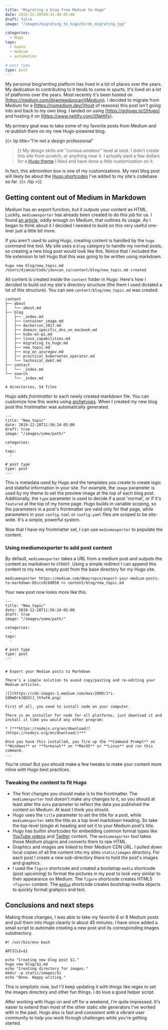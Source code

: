 ```yaml
---
title: "Migrating a blog from Medium to Hugo"
date: 2019-12-28T09:41:49-05:00
draft: false
image: "/images/migrating_to_hugo/birds_migrating.jpg"

categories: 
  - Hugo
tags:
  - howto
  - medium
  - automation

# post type
type: post
---
```


My personal blog/writing platform has lived in a lot of places over the years. My dedication to contributing to it tends to come in spurts. It's lived on a lot of platforms over the years. Most recently it's been hosted on [https://medium.com/@jamieeduncan](Medium). I decided to migrate from Medium for a [https://nomedium.dev/](host of reasons) this post isn't going into and back to my own blog. I landed on using [https://gohugo.io/](Hugo) and hosting it on [https://www.netlify.com/](Netlify).

My primary goal was to take some of my favorite posts from Medium and re-publish them on my new Hugo-powered blog. 

{{< tip
title="I'm not a design professional"
>}}
My design skills are "curious amateur" level at best. I didn't create this site from scratch, or anything near it. I actually paid a few dollars for a [Hugo theme](https://gethugothemes.com/products/liva-hugo/) I liked and have done a little customization on it. 

In fact, this admonition box is one of my customizations. My next blog post will likely be about the [Hugo shortcodes](https://gohugo.io/content-management/shortcodes/) I've added to my site's codebase so far.
{{< /tip >}}

## Getting content out of Medium in Markdown

Medium has an export function, but it outputs your content as HTML. Luckily, `mediumexporter` has already been created to do this job for us. I found [an article](https://medium.com/@macropus/export-your-medium-posts-to-markdown-b5ccc8cb0050), oddly enough on Medium, that outlines its usage. As I began to think about it I decided I needed to build on this very useful one-liner just a little bit more. 

If you aren't used to using Hugo, creating content is handled by the `hugo` command line tool. My site uses a `blog` category to handle my normal posts, so creating a new blog post would look like this. Notice that I included the file extension to tell Hugo that this was going to be written using markdown.

```
hugo new blog/new_topic.md
/Users/djamie/Code/jduncan_io/content/blog/new_topic.md created
```
All content is created inside the `content` folder in Hugo. Here's how I decided to build out my site's directory structure (the them I used dictated a lot of this structure). You can see `content/blog/new_topic.md` was created.

```
content
├── about
│   └── about.md
├── blog
│   ├── _index.md
│   ├── container_image.md
│   ├── dockercon_2017.md
│   ├── domain_specific_dns_on_macbook.md
│   ├── kube-on-pi.md
│   ├── linux_capabilities.md
│   ├── migrating_to_hugo.md
│   ├── new_topic.md
│   ├── ocp_on_azuregov.md
│   ├── practical_kubernetes_operator.md
│   └── technical_debt.md
├── contact
│   └── _index.md
└── search
    └── _index.md

4 directories, 14 files
```

Hugo adds _frontmatter_ to each newly created markdown file. You can customize how this works using [archetypes](https://gohugo.io/content-management/archetypes/). When I created my new blog post this frontmatter was automatically generated. 

```
---
title: "New_topic"
date: 2019-12-28T11:56:24-05:00
draft: true
image: "/images/some/path/"

categories:
  -
tags:
  -

# post type
type: post
---
```

This is metadata used by Hugo and the templates you create to create logic and stateful information in your site. For example, the `image` parameter is used by my theme to set the preview image at the top of each blog post. Additionally, the `type` parameter is used to decide if a post 'normal', or if it's `featured` at the top of my home page. Hugo builds in variable scoping, so the parameters in a post's frontmatter are valid only for that page, while parameters in your `config.toml` or `config.yaml` files are scoped to be site-wide. It's a simple, powerful system.

Now that I have my frontmatter set, I can use `mediumexporter` to populate the content. 

### Using mediumexporter to add post content

By default, `mediumexporter` takes a URL from a medium post and outputs the content as markdown to `STDOUT`. Using a simple redirect I can append this content to my new, empty post from the base directory for my Hugo site. 

```
mediumexporter https://medium.com/@macropus/export-your-medium-posts-to-markdown-b5ccc8cb0050 >> content/blog/new_topic.md
```

Your new post now looks more like this. 

```
---
title: "New_topic"
date: 2019-12-28T11:56:24-05:00
draft: true
image: "/images/some/path/"

categories:
  -
tags:
  -

# post type
type: post
---


# Export your Medium posts to Markdown

There’s a simple solution to avoid copy/pasting and re-editing your Medium articles.

![](https://cdn-images-1.medium.com/max/2000/1*i-S80mDrkJQO2tJ_lhYwfA.png)

First of all, you need to install node on your computer.

There is an installer for node for all platforms, just download it and install it like you would any other program:

* [***https://nodejs.org/en/download/](https://nodejs.org/en/download/)***

Once you have this installed, you fire up the **Command Prompt** on **Windows** or **Terminal** on **MacOS** or **Linux** and run this command.
...
```

You're close! But you should make a few tweaks to make your content more inline with Hugo best practices.

### Tweaking the content to fit Hugo

* The first changes you should make is to the frontmatter. The `mediumexporter` tool doesn't make any changes to it, so you should at least alter the `date` parameter to reflect the data you published the content on Medium. At least I think you should.
* Hugo uses the `title` parameter to set the title for a post, while `mediumexporter` sets the title as a top level markdown heading. So take the top-level (single `#`) heading and set it to your Medium post's title.
* Hugo has builtin shortcodes for embedding common format types like [YouTube videos](https://gohugo.io/content-management/shortcodes/#youtube) and [Twitter](https://gohugo.io/content-management/shortcodes/#tweet) content. The `mediumexporter` tool takes those Medium plugins and converts them to raw HTML. 
* Graphics and images are linked to their Medium CDN URL. I pulled down local copies of all the content into my sites `static/images` directory. For each post I create a new sub-directory there to hold the post's images and graphics.
* I used the `figure` shortcode and created a bootstrap `media` shortcode (post upcoming) to format the pictures in my post to look very similar to their appearance on Medium. The `figure` shortcode creates HTML5 `<figure>` content. The [`media`](https://getbootstrap.com/docs/4.0/layout/media-object/) shortcode creates bootstrap media objects to quickly format grahpics and text. 

## Conclusions and next steps

Making those changes, I was able to take my favorite 6 or 8 Medium posts and pull them into Hugo cleanly in about 45 minutes. I have since added a small script to automate creating a new post and its corresponding images subdirectory.

```
#! /usr/bin/env bash

ARTICLE=$1

echo "Creating new blog post $1."
hugo new blog/$1.md
echo "Creating directory for images."
mkdir -p static/images/$1
echo "Done. Happy writing."
```

This is simplistic now, but I'll keep updating it with things like regex to set the images directory and other fun things. I do love a good helper script.

After working with Hugo on and off for a weekend, I'm quite impressed. It's easier to extend than most of the other static site generators I've worked with in the past. Hugo also is fast and consistent with a vibrant user community to help you work through challenges while you're getting started.
